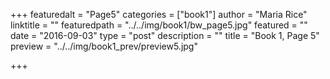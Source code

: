 +++
featuredalt = "Page5"
categories = ["book1"]
author = "Maria Rice"
linktitle = ""
featuredpath = "../../img/book1/bw_page5.jpg"
featured = ""
date = "2016-09-03"
type = "post"
description = ""
title = "Book 1, Page 5"
preview = "../../img/book1_prev/preview5.jpg"

+++

